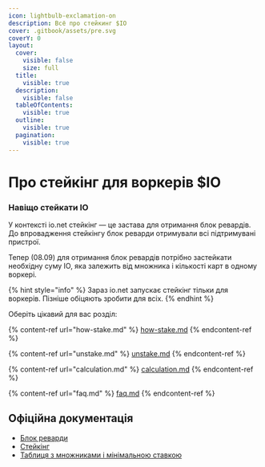 ```yaml
---
icon: lightbulb-exclamation-on
description: Всё про стейкинг $IO
cover: .gitbook/assets/pre.svg
coverY: 0
layout:
  cover:
    visible: false
    size: full
  title:
    visible: true
  description:
    visible: false
  tableOfContents:
    visible: true
  outline:
    visible: true
  pagination:
    visible: true
---
```


# Про стейкінг для воркерів $IO

### Навіщо стейкати IO

У контексті io.net стейкінг — це застава для отримання блок ревардів. До впровадження стейкінгу блок реварди отримували всі підтримувані пристрої.

Тепер (08.09) для отримання блок ревардів потрібно застейкати необхідну суму IO, яка залежить від множника і кількості карт в одному воркері.

{% hint style="info" %}
Зараз io.net запускає стейкінг тільки для воркерів. Пізніше обіцяють зробити для всіх.
{% endhint %}

Оберіть цікавий для вас розділ:

{% content-ref url="how-stake.md" %}
[how-stake.md](how-stake.md)
{% endcontent-ref %}

{% content-ref url="unstake.md" %}
[unstake.md](unstake.md)
{% endcontent-ref %}

{% content-ref url="calculation.md" %}
[calculation.md](calculation.md)
{% endcontent-ref %}

{% content-ref url="faq.md" %}
[faq.md](faq.md)
{% endcontent-ref %}

## Офіційна документація

* [Блок реварди](https://docs.io.net/docs/block-rewards)
* [Стейкінг](https://docs.io.net/docs/io-staking)
* [Таблиця з множниками і мінімальною ставкою](https://docs.io.net/docs/proposed-device-block-reward-multiplier)
